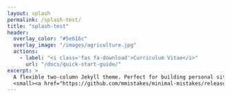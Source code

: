 ```yaml
---
layout: splash
permalink: /splash-test/
title: "splash-test"
header:
  overlay_color: "#5e616c"
  overlay_image: "/images/agriculture.jpg"
  actions:
    - label: "<i class='fas fa-download'>Curriculum Vitae</i>"
      url: "/docs/quick-start-guide/"
excerpt: >
  A flexible two-column Jekyll theme. Perfect for building personal sites, blogs, and portfolios.<br />
  <small><a href="https://github.com/mmistakes/minimal-mistakes/releases/tag/4.20.2">Latest release v4.20.2</a></small>
---
```

